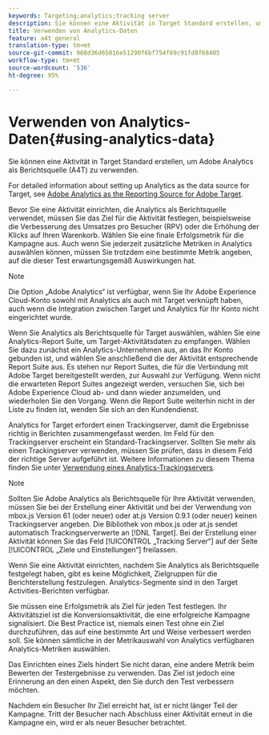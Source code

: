```yaml
---
keywords: Targeting;analytics;tracking server
description: Sie können eine Aktivität in Target Standard erstellen, um Adobe Analytics als Berichtsquelle (A4T) zu verwenden.
title: Verwenden von Analytics-Daten
feature: a4t general
translation-type: tm+mt
source-git-commit: 968d36d65016e51290f6bf754f69c91fd8f68405
workflow-type: tm+mt
source-wordcount: '536'
ht-degree: 95%

---
```



# Verwenden von Analytics-Daten{#using-analytics-data}

Sie können eine Aktivität in Target Standard erstellen, um Adobe Analytics als Berichtsquelle (A4T) zu verwenden.

For detailed information about setting up Analytics as the data source for Target, see [Adobe Analytics as the Reporting Source for Adobe Target](/help/c-integrating-target-with-mac/a4t/a4t.md).

Bevor Sie eine Aktivität einrichten, die Analytics als Berichtsquelle verwendet, müssen Sie das Ziel für die Aktivität festlegen, beispielsweise die Verbesserung des Umsatzes pro Besucher (RPV) oder die Erhöhung der Klicks auf Ihren Warenkorb. Wählen Sie eine finale Erfolgsmetrik für die Kampagne aus. Auch wenn Sie jederzeit zusätzliche Metriken in Analytics auswählen können, müssen Sie trotzdem eine bestimmte Metrik angeben, auf die dieser Test erwartungsgemäß Auswirkungen hat.

>[!NOTE]
>
>Die Option „Adobe Analytics“ ist verfügbar, wenn Sie Ihr Adobe Experience Cloud-Konto sowohl mit Analytics als auch mit Target verknüpft haben, auch wenn die Integration zwischen Target und Analytics für Ihr Konto nicht eingerichtet wurde.

Wenn Sie Analytics als Berichtsquelle für Target auswählen, wählen Sie eine Analytics-Report Suite, um Target-Aktivitätsdaten zu empfangen. Wählen Sie dazu zunächst ein Analytics-Unternehmen aus, an das Ihr Konto gebunden ist, und wählen Sie anschließend die der Aktivität entsprechende Report Suite aus. Es stehen nur Report Suites, die für die Verbindung mit Adobe Target bereitgestellt werden, zur Auswahl zur Verfügung. Wenn nicht die erwarteten Report Suites angezeigt werden, versuchen Sie, sich bei Adobe Experience Cloud ab- und dann wieder anzumelden, und wiederholen Sie den Vorgang. Wenn die Report Suite weiterhin nicht in der Liste zu finden ist, wenden Sie sich an den Kundendienst.

Analytics for Target erfordert einen Trackingserver, damit die Ergebnisse richtig in Berichten zusammengefasst werden. Im Feld für den Trackingserver erscheint ein Standard-Trackingserver. Sollten Sie mehr als einen Trackingserver verwenden, müssen Sie prüfen, dass in diesem Feld der richtige Server aufgeführt ist. Weitere Informationen zu diesem Thema finden Sie unter [Verwendung eines Analytics-Trackingservers](/help/c-integrating-target-with-mac/a4t/analytics-tracking-server.md#task_72077BA7E93C4A65A715A18F32228823).

>[!NOTE]
>
>Sollten Sie Adobe Analytics als Berichtsquelle für Ihre Aktivität verwenden, müssen Sie bei der Erstellung einer Aktivität und bei der Verwendung von mbox.js Version 61 (oder neuer) oder at.js Version 0.9.1 (oder neuer) keinen Trackingserver angeben. Die Bibliothek von mbox.js oder at.js sendet automatisch Trackingserverwerte an [!DNL Target]. Bei der Erstellung einer Aktivität können Sie das Feld [!UICONTROL „Tracking Server“] auf der Seite [!UICONTROL „Ziele und Einstellungen“] freilassen.

Wenn Sie eine Aktivität einrichten, nachdem Sie Analytics als Berichtsquelle festgelegt haben, gibt es keine Möglichkeit, Zielgruppen für die Berichterstellung festzulegen. Analytics-Segmente sind in den Target Activities-Berichten verfügbar.

Sie müssen eine Erfolgsmetrik als Ziel für jeden Test festlegen. Ihr Aktivitätsziel ist die Konversionsaktivität, die eine erfolgreiche Kampagne signalisiert. Die Best Practice ist, niemals einen Test ohne ein Ziel durchzuführen, das auf eine bestimmte Art und Weise verbessert werden soll. Sie können sämtliche in der Metrikauswahl von Analytics verfügbaren Analytics-Metriken auswählen.

Das Einrichten eines Ziels hindert Sie nicht daran, eine andere Metrik beim Bewerten der Testergebnisse zu verwenden. Das Ziel ist jedoch eine Erinnerung an den einen Aspekt, den Sie durch den Test verbessern möchten.

Nachdem ein Besucher Ihr Ziel erreicht hat, ist er nicht länger Teil der Kampagne. Tritt der Besucher nach Abschluss einer Aktivität erneut in die Kampagne ein, wird er als neuer Besucher betrachtet.
